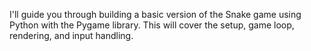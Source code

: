I'll guide you through building a basic version of the Snake game using Python with the Pygame library. 
This will cover the setup, game loop, rendering, and input handling.
